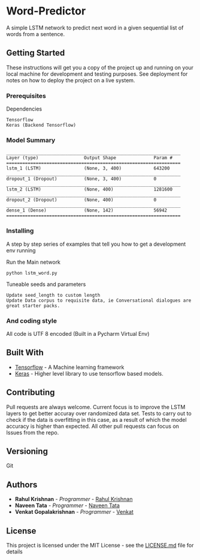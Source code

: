 # Word-Predictor

A simple LSTM network to predict next word in a given sequential list of words from a sentence.

## Getting Started

These instructions will get you a copy of the project up and running on your local machine for development and testing purposes. See deployment for notes on how to deploy the project on a live system.

### Prerequisites

Dependencies

```
Tensorflow
Keras (Backend Tensorflow)
```
### Model Summary
```
_________________________________________________________________
Layer (type)                 Output Shape              Param #   
=================================================================
lstm_1 (LSTM)                (None, 3, 400)            643200    
_________________________________________________________________
dropout_1 (Dropout)          (None, 3, 400)            0         
_________________________________________________________________
lstm_2 (LSTM)                (None, 400)               1281600   
_________________________________________________________________
dropout_2 (Dropout)          (None, 400)               0         
_________________________________________________________________
dense_1 (Dense)              (None, 142)               56942     
=================================================================
```

### Installing

A step by step series of examples that tell you how to get a development env running

Run the Main network

```
python lstm_word.py
```

Tuneable seeds and parameters

```
Update seed_length to custom length
Update Data corpus to requisite data, ie Conversational dialogues are great starter packs.
```


### And coding style 

All code is UTF 8 encoded 
(Built in a Pycharm Virtual Env)


## Built With

* [Tensorflow](https://www.tensorflow.org/) - A Machine learning framework
* [Keras](https://keras.io/) - Higher level library to use tensorflow based models.


## Contributing
Pull requests are always welcome. Current focus is to improve the LSTM layers to get better accuray over randomized data set. Tests to carry out to check if the data is overfitting in this case, as a result of which the model accuracy is higher than expected. All other pull requests can focus on Issues from the repo. 

## Versioning
Git

## Authors

* **Rahul Krishnan** - *Programmer* - [Rahul Krishnan](https://github.com/rahulkrishnan98)
* **Naveen Tata** - *Programmer* - [Naveen Tata](https://github.com/naveentata)
* **Venkat Gopalakrishnan** - *Programmer* - [Venkat](https://github.com/gvenkat07)

## License

This project is licensed under the MIT License - see the [LICENSE.md](LICENSE.md) file for details


